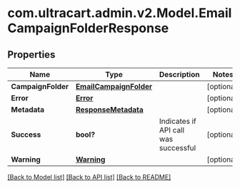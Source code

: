 # com.ultracart.admin.v2.Model.EmailCampaignFolderResponse
## Properties

Name | Type | Description | Notes
------------ | ------------- | ------------- | -------------
**CampaignFolder** | [**EmailCampaignFolder**](EmailCampaignFolder.md) |  | [optional] 
**Error** | [**Error**](Error.md) |  | [optional] 
**Metadata** | [**ResponseMetadata**](ResponseMetadata.md) |  | [optional] 
**Success** | **bool?** | Indicates if API call was successful | [optional] 
**Warning** | [**Warning**](Warning.md) |  | [optional] 


[[Back to Model list]](../README.md#documentation-for-models) [[Back to API list]](../README.md#documentation-for-api-endpoints) [[Back to README]](../README.md)

